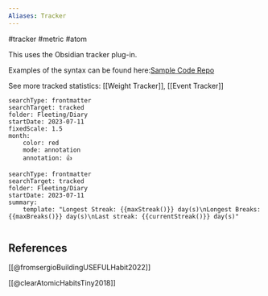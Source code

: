 ```yaml
---
Aliases: Tracker
---
```

#tracker #metric #atom

This uses the Obsidian tracker plug-in. 

Examples of the syntax can be found here:[Sample Code Repo](https://github.com/pyrochlore/obsidian-tracker/blob/master/examples/BloodPressureTracker.md)

See more tracked statistics: [[Weight Tracker]], [[Event Tracker]]

```tracker
searchType: frontmatter
searchTarget: tracked
folder: Fleeting/Diary
startDate: 2023-07-11
fixedScale: 1.5
month:
	color: red
	mode: annotation
	annotation: 👍
```


```tracker
searchType: frontmatter
searchTarget: tracked
folder: Fleeting/Diary
startDate: 2023-07-11
summary:
    template: "Longest Streak: {{maxStreak()}} day(s)\nLongest Breaks: {{maxBreaks()}} day(s)\nLast streak: {{currentStreak()}} day(s)"
    
```

## References
[[@fromsergioBuildingUSEFULHabit2022]]

[[@clearAtomicHabitsTiny2018]]
